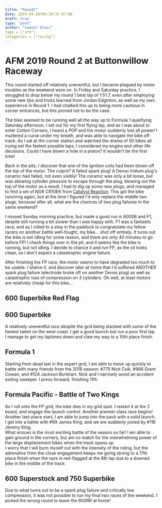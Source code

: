 ```yaml
---
title: "Round2"
date: 2019-04-20T09:39:15-07:00
draft: true
type: "post"
author: "Samuel Gluss"
tags = ["afm"]
categories = ["racing"]
---
```


# **AFM 2019 Round 2 at Buttonwillow Raceway**
This round started off relatively uneventful, but I became plagued by motor troubles as the weekend wore on. In Friday and Saturday practice, I struggled to drop below my round 1 best lap of 1:51.7, even after employing some new tips and tricks learned from Jordan Edginton, as well as my own experience in Round 1. I had chalked this up to being more cautious in corner entrances, but this proved not to be the case.  

<!--more-->  

The bike seemed to be running well all the way up to Formula 1 qualifying Saturday afternoon. I set out for my first flying lap, and as I was about to enter Cotton Corners, I heard a *POP* and the motor suddenly lost all power! I muttered a curse under my breath, and was able to navigate the bike off track. As I sat at the corner station and watched the drama of 50 bikes all trying set the fastest possible laps, I considered my engine and other life decisions. Could I have blown a hole in a piston? It wouldn't be the first time!

Back in the pits, I discover that one of the ignition coils had been blown off the top of the motor. The culprit? A failed spark plug! A Denso Iridium plug's ceramic had failed, not even visibly! The ceramic was only a bit loose, but was allowing cylinder pressure to escape through the plug, blowing out the top of the motor as a result. I had to dig up some new plugs, and managed to find a set of NGK CR10EK from [Catalyst Reaction](https://www.crstuning.com/). This got the bike runninng again, but at the time I figured I'd only replace the middle two plugs, because after all, what are the chances of two plug failures in the same weekend?

I missed Sunday morning practice, but made a good run in 600SB and F1, despite still running a bit slower than I was happy with. F1 was a fantastic race, and as I rolled to a stop in the paddock to congratulate my fellow racers on another battle well-fought, my bike... shut off entirely. It turns out the bike is not idling for some reason, and there are only 40 minutes to go before FP! I check things over in the pit, and it seems like the bike is running, but not idling. I decide to chance it and run FP, as the oil looks clean, so I don't expect a catastrophic engine failure.

After finishing the FP race, the motor seems to have degraded too much to be usable. I shelve it, and discover later at home that I'd suffered ANOTHER spark plug failure (electrode broke off on another Denso plug) as well as catastrophic loss of compression on 3 cylinders. Oh well, at least motors are relatively cheap for this bike...  

## **600 Superbike Red Flag**


## **600 Superbike**
A relatively uneventful race despite the grid being stacked with some of the fastest talent on the west coast. I get a good launch but run a poor first lap.  
I manage to get my laptimes down and claw my way to a 10th place finish.

## **Formula 1**
Starting from dead last in the expert grid, I am able to move up quickly to battle with many friends from the 2018 season: #775 Nick Csik, #966 Grant Cowan, and #124 Jackson Burkhart.
Nick and I narrowly avoid an accident exiting sweeper. I press forward, finishing 11th.

## **Formula Pacific - Battle of Two Kings**
As I roll onto the FP grid, the bike dies in my grid spot. I restart it at the 2 board, and engage the launch control. Another premier class race begins!  
Another last-place start, I am able to jump into the pack with a solid launch. I get into a battle with #69 James King, and we are suddenly joined by #116 Jeremy King.  
What ensues is the most exciting battle of the season so far! I am able to gain ground in the corners, but am no match for the overwhelming power of the large displacement bikes when the track opens up.  
I worry that I will burn myself out with the intensity of the riding, but the adrenaline from the close engagement keeps me going strong to a 17th place finish when the race is red-flagged at the 8th lap due to a downed bike in the middle of the track.  

## **600 Superstock and 750 Superbike**
Due to what turns out to be a spark plug failure and critically low compression, it was not possible to run my final two races of the weekend. I picked the wrong round to leave the 600RR at home!
